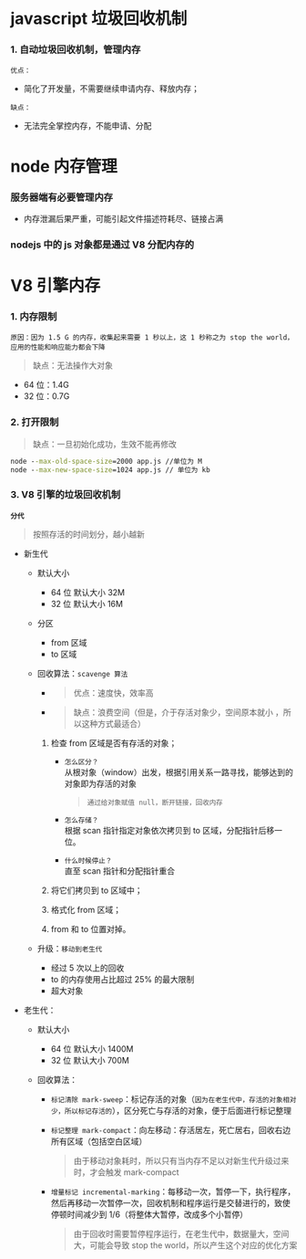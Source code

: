 # javascript 垃圾回收机制

### 1. 自动垃圾回收机制，管理内存

`优点：`

- 简化了开发量，不需要继续申请内存、释放内存；

`缺点：`

- 无法完全掌控内存，不能申请、分配

# node 内存管理

### 服务器端有必要管理内存

- 内存泄漏后果严重，可能引起文件描述符耗尽、链接占满

### nodejs 中的 js 对象都是通过 V8 分配内存的

# V8 引擎内存

### 1. 内存限制

`原因：因为 1.5 G 的内存，收集起来需要 1 秒以上，这 1 秒称之为 stop the world，应用的性能和响应能力都会下降`

> 缺点：无法操作大对象

- 64 位：1.4G
- 32 位：0.7G

### 2. 打开限制

> 缺点：一旦初始化成功，生效不能再修改

```cmd
node --max-old-space-size=2000 app.js //单位为 M
node --max-new-space-size=1024 app.js // 单位为 kb
```

### 3. V8 引擎的垃圾回收机制

**`分代`**

> 按照存活的时间划分，越小越新

- 新生代

  - 默认大小

    - 64 位 默认大小 32M
    - 32 位 默认大小 16M

  - 分区

    - from 区域
    - to 区域

  - 回收算法：`scavenge 算法`

    - > 优点：速度快，效率高
    - > 缺点：浪费空间（但是，介于存活对象少，空间原本就小 ，所以这种方式最适合）

    1. 检查 from 区域是否有存活的对象；

       - `怎么区分？`\
         从根对象（window）出发，根据引用关系一路寻找，能够达到的对象即为存活的对象
         > `通过给对象赋值 null，断开链接，回收内存`

       - `怎么存储？`\
         根据 scan 指针指定对象依次拷贝到 to 区域，分配指针后移一位。

       - `什么时候停止？`\
         直至 scan 指针和分配指针重合

    2. 将它们拷贝到 to 区域中；
    3. 格式化 from 区域；
    4. from 和 to 位置对掉。

  - 升级：`移动到老生代`
    - 经过 5 次以上的回收
    - to 的内存使用占比超过 25% 的最大限制
    - 超大对象

- 老生代：

  - 默认大小

    - 64 位 默认大小 1400M
    - 32 位 默认大小 700M

  - 回收算法：

    - `标记清除 mark-sweep`：标记存活的对象（`因为在老生代中，存活的对象相对少，所以标记存活的`），区分死亡与存活的对象，便于后面进行标记整理

    - `标记整理 mark-compact`：向左移动：存活居左，死亡居右，回收右边所有区域（包括空白区域）

      > 由于移动对象耗时，所以只有当内存不足以对新生代升级过来时，才会触发 mark-compact

    - `增量标记 incremental-marking`：每移动一次，暂停一下，执行程序，然后再移动一次暂停一次，回收机制和程序运行是交替进行的，致使停顿时间减少到 1/6（将整体大暂停，改成多个小暂停）

      > 由于回收时需要暂停程序运行，在老生代中，数据量大，空间大，可能会导致 stop the world，所以产生这个对应的优化方案
